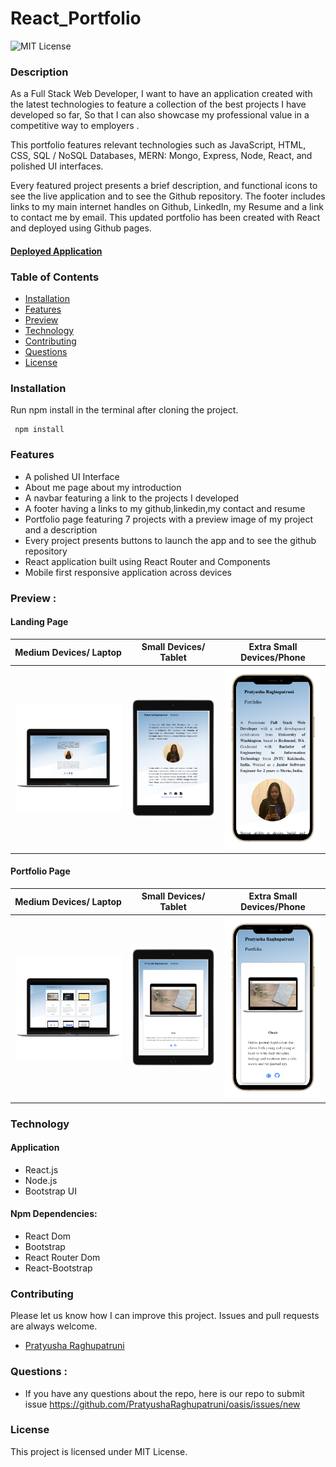 # React_Portfolio

![MIT License](https://img.shields.io/badge/license-MIT-green)

### Description

As a Full Stack Web Developer, I want to have an application created with the latest technologies to feature a collection of the best projects I have developed so far, So that I can also showcase my professional value in a competitive way to employers .

This portfolio features relevant technologies such as JavaScript, HTML, CSS, SQL / NoSQL Databases, MERN: Mongo, Express, Node, React, and polished UI interfaces.

Every featured project presents a brief description, and functional icons to see the live application and to see the Github repository. The footer includes links to my main internet handles on Github, LinkedIn, my Resume and a link to contact me by email. This updated portfolio has been created with React and deployed using Github pages.


#### **[Deployed Application](https://pratyusharaghupatruni.github.io/react-portfolio/)**

### Table of Contents

*  [Installation](#installation)
*  [Features](#features)
*  [Preview](#preview)
*  [Technology](#technology)
*  [Contributing](#contributing)
*  [Questions](#questions)
*  [License](#license)

### Installation

Run npm install in the terminal after cloning the project.
<pre><code> npm install </code></pre>

### Features

* A polished UI Interface
* About me page about my introduction
* A navbar featuring a link to the projects I developed
* A footer having a links to my github,linkedin,my contact and resume
* Portfolio page featuring 7 projects with a preview image of my project and a description
* Every project presents buttons to launch the app and to see the github repository
* React application built using React Router and Components
* Mobile first responsive application across devices

### Preview :
#### Landing Page

|Medium Devices/ Laptop|Small Devices/ Tablet|Extra Small Devices/Phone
|--|--|--
|![Laptop](./src/images/profile.png)|![Tablet](./src/images/profileipad.png)|![Mobile](./src/images/profilephone.png)

#### Portfolio Page

|Medium Devices/ Laptop|Small Devices/ Tablet|Extra Small Devices/Phone
|--|--|--
|![Laptop](./src/images/portfolio.png)|![Tablet](./src/images/portfolioipad.png)|![Mobile](./src/images/portfoliophone.png)


### Technology

#### Application 
 * React.js
 * Node.js
 * Bootstrap UI

#### Npm Dependencies:
* React Dom
* Bootstrap
* React Router Dom
* React-Bootstrap

### Contributing

Please let us know how I can improve this project. Issues and pull requests are always welcome.

* [Pratyusha Raghupatruni](https://github.com/PratyushaRaghupatruni)

### Questions :

* If you have any questions about the repo, here is our repo to submit issue 
  https://github.com/PratyushaRaghupatruni/oasis/issues/new

### License

This project is licensed under MIT License.